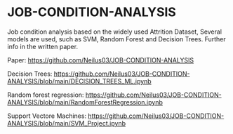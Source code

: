 # JOB-CONDITION-ANALYSIS
Job condition analysis based on the widely used Attrition Dataset, Several models are used, such as SVM, Random Forest and Decision Trees.
Further info in the written paper.

Paper: https://github.com/Neilus03/JOB-CONDITION-ANALYSIS

Decision Trees: https://github.com/Neilus03/JOB-CONDITION-ANALYSIS/blob/main/DECISION_TREES_ML.ipynb

Random forest regression: https://github.com/Neilus03/JOB-CONDITION-ANALYSIS/blob/main/RandomForestRegression.ipynb

Support Vectore Machines: https://github.com/Neilus03/JOB-CONDITION-ANALYSIS/blob/main/SVM_Project.ipynb
